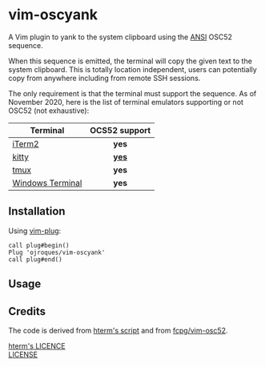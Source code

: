 # vim-oscyank

A Vim plugin to yank to the system clipboard using the
[ANSI](https://en.wikipedia.org/wiki/ANSI_escape_code#cite_note-23) OSC52
sequence.

When this sequence is emitted, the terminal will copy the given text to
the system clipboard. This is totally location independent, users can
potentially copy from anywhere including from remote SSH sessions.

The only requirement is that the terminal must support the sequence. As of
November 2020, here is the list of terminal emulators supporting or not OSC52
(not exhaustive):

| Terminal | OCS52 support |
|----------|:-------------:|
| [iTerm2](https://iterm2.com/) | **yes** |
| [kitty](https://github.com/kovidgoyal/kitty) | [**yes**](https://sw.kovidgoyal.net/kitty/protocol-extensions.html#pasting-to-clipboard) |
| [tmux](https://github.com/tmux/tmux) | **yes** |
| [Windows Terminal](https://github.com/microsoft/terminal) | **yes** |

## Installation
Using [vim-plug](https://github.com/junegunn/vim-plug):
```vim
call plug#begin()
Plug 'ojroques/vim-oscyank'
call plug#end()
```

## Usage

## Credits
The code is derived from
[hterm's script](https://github.com/chromium/hterm/blob/master/etc/osc52.vim)
and from [fcpg/vim-osc52](https://github.com/fcpg/vim-osc52).

[hterm's LICENCE](https://github.com/chromium/hterm/blob/master/LICENSE)<br/>
[LICENSE](LICENSE)
